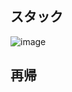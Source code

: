 ## スタック
![image](https://github.com/probabilityhill/paiza-problems-java/assets/74280232/852a7c3a-7e48-4956-a566-859211b5adbc)

## 再帰
